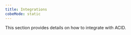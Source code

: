 ```yaml
---
title: Integrations
cobeMode: static
---
```



This section provides details on how to integrate with ACID.

